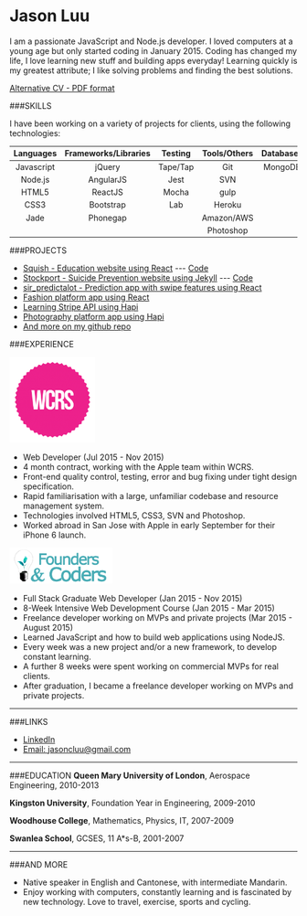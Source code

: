 # Jason Luu

I am a passionate JavaScript and Node.js developer. I loved computers at a young age but only started coding in January 2015. Coding has changed my life, I love learning new stuff and building apps everyday! Learning quickly is my greatest attribute; I like solving problems and finding the best solutions.

[Alternative CV - PDF format](https://github.com/Jasonspd/CV-1/blob/master/jasoncluuCV.pdf)

###SKILLS

I have been working on a variety of projects for clients, using the following technologies:

| Languages | Frameworks/Libraries | Testing   | Tools/Others | Databases |
|:---------:|:--------------------:|:---------:|:------------:|:---------:|
| Javascript| jQuery               | Tape/Tap  | Git          | MongoDB   |
| Node.js   | AngularJS            | Jest      | SVN          |           |
| HTML5     | ReactJS              | Mocha     | gulp         |           |
| CSS3      | Bootstrap            | Lab       | Heroku       |           |
| Jade      | Phonegap             |           | Amazon/AWS   |           |
|           |                      |           | Photoshop    |           |

###PROJECTS

- [Squish - Education website using React](http://pajoa.herokuapp.com/) --- [Code](https://github.com/pajoa/pajoa-the-chimp)
- [Stockport - Suicide Prevention website using Jekyll](http://www.stockportsuicideprevention.org.uk/) --- [Code ](https://github.com/stockport/stockport.github.io)
- [sir_predictalot - Prediction app with swipe features using React](https://github.com/the-knights-of-the-reactangular-table/sir_predictalot/tree/development)
- [Fashion platform app using React](https://github.com/TRENDiPEOPLE/trendipeople)
- [Learning Stripe API using Hapi](https://github.com/Jasonspd/CaMunity-MVPweek0)
- [Photography platform app using Hapi](https://github.com/hire-me-im-a-photographer/CaMunity)
- [And more on my github repo](https://github.com/Jasonspd)

###EXPERIENCE

<a href="http://www.wcrs.com/"><img src="https://github.com/Neats29/CV/blob/master/experience/wcrs.png" width="150"></a>

- Web Developer (Jul 2015 - Nov 2015)
- 4 month contract, working with the Apple team within WCRS.
- Front-end quality control, testing, error and bug fixing under tight design specification.
- Rapid familiarisation with a large, unfamiliar codebase and resource management system.
- Technologies involved HTML5, CSS3, SVN and Photoshop.
- Worked abroad in San Jose with Apple in early September for their iPhone 6 launch.


<a href="http://www.foundersandcoders.com/"><img src="https://github.com/Neats29/CV/blob/master/experience/fac.png" width="180"></a>

- Full Stack Graduate Web Developer (Jan 2015 - Nov 2015)
- 8-Week Intensive Web Development Course (Jan 2015 - Mar 2015)
- Freelance developer working on MVPs and private projects (Mar 2015 - August 2015)
- Learned JavaScript and how to build web applications using NodeJS.
- Every week was a new project and/or a new framework, to develop constant learning.
- A further 8 weeks were spent working on commercial MVPs for real clients.
- After graduation, I became a freelance developer working on MVPs and private projects.


--- 

###LINKS

- [LinkedIn](https://uk.linkedin.com/in/jasoncluu)
- [Email: jasoncluu@gmail.com](mailto:jasoncluu@gmail.com)

---

###EDUCATION
**Queen Mary University of London**, Aerospace Engineering, 2010-2013

**Kingston University**, Foundation Year in Engineering, 2009-2010

**Woodhouse College**, Mathematics, Physics, IT, 2007-2009

**Swanlea School**, GCSES, 11 A*s-B, 2001-2007

---
###AND MORE
- Native speaker in English and Cantonese, with intermediate Mandarin.
- Enjoy working with computers, constantly learning and is fascinated by new technology. Love to travel, exercise, sports and cycling.
